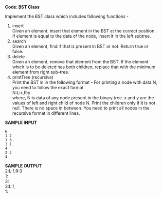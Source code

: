 **Code: BST Class**

Implement the BST class which includes following functions -
1. insert \
Given an element, insert that element in the BST at the correct position. If element is equal to the data of the node, insert it in the left subtree.
2. search\
Given an element, find if that is present in BST or not. Return true or false.
3. delete\
Given an element, remove that element from the BST. If the element which is to be deleted has both children, replace that with the minimum element from right sub-tree.
4. printTree (recursive)\
Print the BST in in the following format -
For printing a node with data N, you need to follow the exact format\
N:L:x,R:y\
where, N is data of any node present in the binary tree. x and y are the values of left and right child of node N. Print the children only if it is not null.
There is no space in between.
You need to print all nodes in the recursive format in different lines.

**SAMPLE INPUT**
```
6
1 2
1 3
1 1
4
2 2
4
```

**SAMPLE OUTPUT**\
2:L:1,R:3\
1:\
3:\
3:L:1,\
1:
